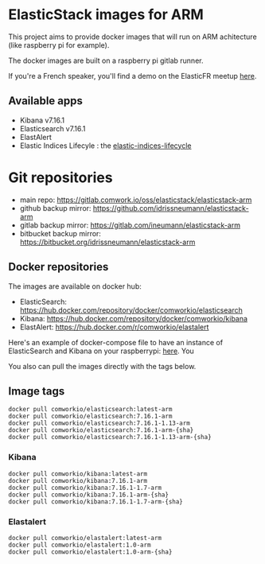 # ElasticStack images for ARM

This project aims to provide docker images that will run on ARM achitecture (like raspberry pi for example).

The docker images are built on a raspberry pi gitlab runner.

If you're a French speaker, you'll find a demo on the ElasticFR meetup [here](https://youtu.be/BC1iSnoe15k).

## Available apps

* Kibana v7.16.1
* Elasticsearch v7.16.1
* ElastAlert
* Elastic Indices Lifecyle : the [elastic-indices-lifecycle](https://gitlab.comwork.io/oss/elasticstack/elastic-indices-lifecycle)

# Git repositories

* main repo: https://gitlab.comwork.io/oss/elasticstack/elasticstack-arm
* github backup mirror: https://github.com/idrissneumann/elasticstack-arm
* gitlab backup mirror: https://gitlab.com/ineumann/elasticstack-arm
* bitbucket backup mirror: https://bitbucket.org/idrissneumann/elasticstack-arm

## Docker repositories

The images are available on docker hub:
* ElasticSearch: https://hub.docker.com/repository/docker/comworkio/elasticsearch
* Kibana: https://hub.docker.com/repository/docker/comworkio/kibana
* ElastAlert: https://hub.docker.com/r/comworkio/elastalert

Here's an example of docker-compose file to have an instance of ElasticSearch and Kibana on your raspberrypi: [here](./docker-compose-example.yml). You 

You also can pull the images directly with the tags below.

## Image tags

```shell
docker pull comworkio/elasticsearch:latest-arm
docker pull comworkio/elasticsearch:7.16.1-arm
docker pull comworkio/elasticsearch:7.16.1-1.13-arm
docker pull comworkio/elasticsearch:7.16.1-arm-{sha}
docker pull comworkio/elasticsearch:7.16.1-1.13-arm-{sha}
```

### Kibana

```shell
docker pull comworkio/kibana:latest-arm
docker pull comworkio/kibana:7.16.1-arm
docker pull comworkio/kibana:7.16.1-1.7-arm
docker pull comworkio/kibana:7.16.1-arm-{sha}
docker pull comworkio/kibana:7.16.1-1.7-arm-{sha}
```

### Elastalert

```shell
docker pull comworkio/elastalert:latest-arm
docker pull comworkio/elastalert:1.0-arm
docker pull comworkio/elastalert:1.0-arm-{sha}
```

